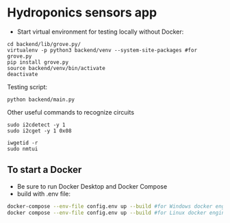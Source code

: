 # Hydroponics sensors app

- Start virtual environment for testing locally without Docker:
```shell
cd backend/lib/grove.py/
virtualenv -p python3 backend/venv --system-site-packages #for grove.py
pip install grove.py
source backend/venv/bin/activate
deactivate
```
Testing script:
```shell
python backend/main.py
```

Other useful commands to recognize circuits
```shell
sudo i2cdetect -y 1
sudo i2cget -y 1 0x08

iwgetid -r
sudo nmtui
```

## To start a Docker
- Be sure to run Docker Desktop and Docker Compose
- build with .env file:
```bash
docker-compose --env-file config.env up --build #for Windows docker engine
docker compose --env-file config.env up --build #for Linux docker engine
```